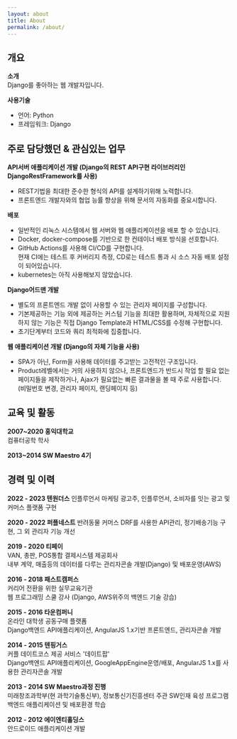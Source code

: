 ```yaml
---
layout: about
title: About
permalink: /about/
---
```


## 개요

**소개**  
Django를 좋아하는 웹 개발자입니다.

**사용기술**  

- 언어: Python
- 프레임워크: Django


## 주로 담당했던 & 관심있는 업무

**API서버 애플리케이션 개발 (Django의 REST API구현 라이브러리인 DjangoRestFramework를 사용)**

- REST기법을 최대한 준수한 형식의 API를 설계하기위해 노력합니다.
- 프론트엔드 개발자와의 협업 능률 향상을 위해 문서의 자동화를 중요시합니다.


**배포**

- 일반적인 리눅스 시스템에서 웹 서버와 웹 애플리케이션을 배포 할 수 있습니다.
- Docker, docker-compose를 기반으로 한 컨테이너 배포 방식을 선호합니다.
- GitHub Actions를 사용해 CI/CD를 구현합니다.  
  현재 CI에는 테스트 후 커버리지 측정, CD로는 테스트 통과 시 소스 자동 배포 설정이 되어있습니다.
- kubernetes는 아직 사용해보지 않았습니다.


**Django어드맨 개발**
- 별도의 프론트엔드 개발 없이 사용할 수 있는 관리자 페이지를 구성합니다.
- 기본제공하는 기능 외에 제공하는 커스텀 기능을 최대한 활용하며, 자체적으로 지원하지 않는 기능은 직접 Django Template과 HTML/CSS를 수정해 구현합니다.
- 초기단계부터 코드와 쿼리 최적화에 집중합니다.

**웹 애플리케이션 개발 (Django의 자체 기능을 사용)**

- SPA가 아닌, Form을 사용해 데이터를 주고받는 고전적인 구조입니다.
- Product레벨에서는 거의 사용하지 않으나, 프론트엔드가 반드시 작업 할 필요 없는 페이지들을 제작하거나, Ajax가 필요없는 빠른 결과물을 볼 때 주로 사용합니다.  
  (비밀번호 변경, 관리자 페이지, 랜딩페이지 등)


## 교육 및 활동

**2007~2020 홍익대학교**  
컴퓨터공학 학사

**2013~2014 SW Maestro 4기**


## 경력 및 이력

**2022 - 2023 텐원더스**
인플루언서 마케팅
광고주, 인플루언서, 소비자를 잇는 광고 및 커머스 플랫폼 구현

**2020 - 2022 퍼플네스트**
반려동물 커머스
DRF를 사용한 API관리, 정기배송기능 구현, 그 외 관리자 기능 개선

**2019 - 2020 티페이**  
VAN, 총판, POS통합 결제시스템 제공회사  
내부 계약, 매출등의 데이터를 다루는 관리자콘솔 개발(Django) 및 배포운영(AWS)

**2016 - 2018 패스트캠퍼스**  
커리어 전환을 위한 실무교육기관  
웹 프로그래밍 스쿨 강사 (Django, AWS위주의 백엔드 기술 강습)

**2015 - 2016 타운컴퍼니**  
온라인 대학생 공동구매 플랫폼  
Django백엔드 API애플리케이션, AngularJS 1.x기반 프론트엔드, 관리자콘솔 개발

**2014 - 2015 텐핑거스**  
커플 데이트코스 제공 서비스 '데이트팝'  
Django백엔드 API애플리케이션, GoogleAppEngine운영/배포, AngularJS 1.x를 사용한 관리자콘솔 개발

**2013 - 2014 SW Maestro과정 진행**  
미래창조과학부(현 과학기술통신부), 정보통신기진흥센터 주관 SW인재 육성 프로그램백엔드 애플리케이션 및 배포환경 학습

**2012 - 2012 에이엔티홀딩스**    
안드로이드 애플리케이션 개발
